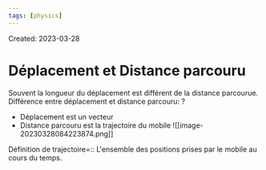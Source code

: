 ```yaml
---
tags: [physics] 
---
```

Created: 2023-03-28

# Déplacement et Distance parcouru
Souvent la longueur du déplacement est différent de la distance parcourue. Différence entre déplacement et distance parcouru:
?
- Déplacement est un vecteur
- Distance parcouru est la trajectoire du mobile
![[image-20230328084223874.png]]
<!--SR:!2023-03-30,1,228-->

Définition de trajectoire=:: L'ensemble des positions prises par le mobile au cours du temps.
<!--SR:!2023-03-30,1,230-->